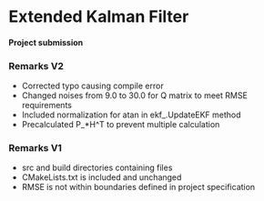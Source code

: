 # Extended Kalman Filter
#### Project submission
### Remarks V2
* Corrected typo causing compile error
* Changed noises from 9.0 to 30.0 for Q matrix to meet RMSE requirements
* Included normalization for atan in ekf_.UpdateEKF method
* Precalculated P_*H^T to prevent multiple calculation
### Remarks V1
* src and build directories containing files 
* CMakeLists.txt is included and unchanged
* RMSE is not within boundaries defined in project specification
